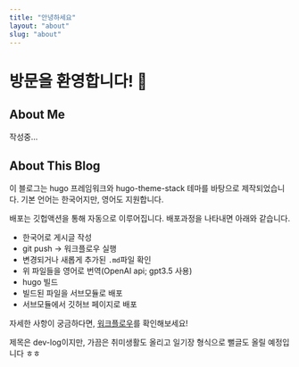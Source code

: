 ```yaml
---
title: "안녕하세요"
layout: "about"
slug: "about"
---
```


# 방문을 환영합니다! 👋

## About Me

작성중... 

## About This Blog
이 블로그는 hugo 프레임워크와 hugo-theme-stack 테마를 바탕으로 제작되었습니다. 기본 언어는 한국어지만, 영어도 지원합니다.

배포는 깃헙액션을 통해 자동으로 이루어집니다. 배포과정을 나타내면 아래와 같습니다.

- 한국어로 게시글 작성
- git push -> 워크플로우 실행
- 변경되거나 새롭게 추가된 ```.md```파일 확인
- 위 파일들을 영어로 번역(OpenAI api; gpt3.5 사용)
- hugo 빌드
- 빌드된 파일을 서브모듈로 배포
- 서브모듈에서 깃허브 페이지로 배포

자세한 사항이 궁금하다면, [워크플로우](https://github.com/sangho0n/hugo_blog/blob/master/.github/workflows/main.yml)를 확인해보세요!

제목은 dev-log이지만, 가끔은 취미생활도 올리고 일기장 형식으로 뻘글도 올릴 예정입니다 ㅎㅎ